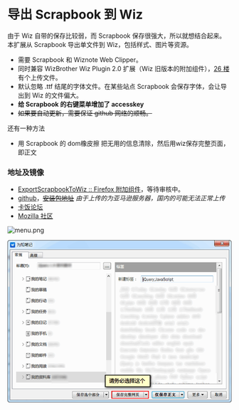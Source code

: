 导出 Scrapbook 到 Wiz
=====================

由于 Wiz 自带的保存比较弱，而 Scrapbook 保存很强大，所以就想结合起来。本扩展从 Scrapbook 导出单文件到 Wiz，包括样式、图片等资源。

 - 需要 Scrapbook 和 Wiznote Web Clipper。
 - 同时兼容 WizBrother Wiz Plugin 2.0 扩展（Wiz 旧版本的附加组件），[26 楼](http://bbs.kafan.cn/forum.php?mod=redirect&goto=findpost&ptid=1756913&pid=32096428) 有个上传文件。
 - 默认忽略 .ttf 结尾的字体文件。在某些站点 Scrapbook 会保存字体，会让导出到 Wiz 的文件偏大。
 - **给 Scrapbook 的右键菜单增加了 accesskey**
 - ~~如果要自动更新，需要保证 github 网络的顺畅。~~

还有一种方法

 - 用 Scrapbook 的 dom橡皮擦 把无用的信息清除，然后用wiz保存完整页面，即正文

### 地址及镜像

 - [ExportScrapbookToWiz :: Firefox 附加组件](https://addons.mozilla.org/zh-cn/firefox/addon/exportscrapbooktowiz/)，等待审核中。
 - [github](https://github.com/ywzhaiqi/ExportScrapbookToWiz)，~~[安装包地址](https://github.com/ywzhaiqi/ExportScrapbookToWiz/releases)~~ *由于上传的为亚马逊服务器，国内的可能无法正常上传*
 - [卡饭论坛](http://bbs.kafan.cn/thread-1756913-1-1.html)
 - [Mozilla 社区](http://g.mozest.com/thread-44774-1-1)

![menu.png](img/menu.png)

![export.png](img/export.png)
